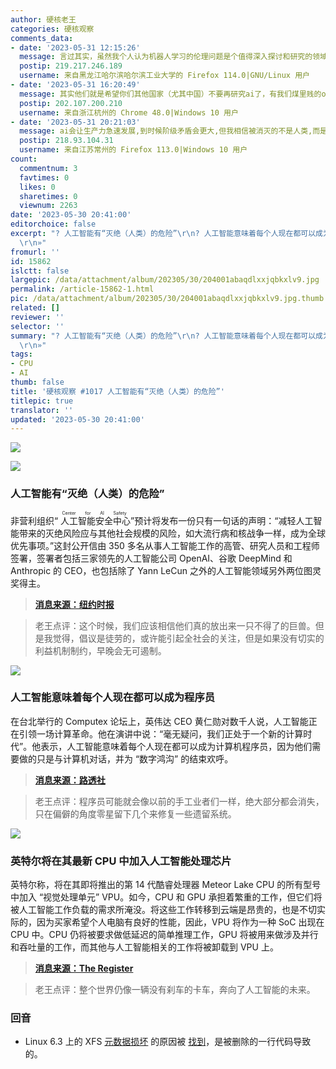 ```yaml
---
author: 硬核老王
categories: 硬核观察
comments_data:
- date: '2023-05-31 12:15:26'
  message: 言过其实，虽然我个人认为机器人学习的伦理问题是个值得深入探讨和研究的领域。但什么“人工智能毁灭人类”纯属扯淡。机器学习领域还有很多需要研究和解决的问题，还有很长的路要走。踏踏实实做研究才是真，无良媒体和资本整天炒作只会给科学和学术带来伤害！！
  postip: 219.217.246.189
  username: 来自黑龙江哈尔滨哈尔滨工业大学的 Firefox 114.0|GNU/Linux 用户
- date: '2023-05-31 16:20:49'
  message: 其实他们就是希望你们其他国家（尤其中国）不要再研究ai了，有我们煤里贱的openai一个够了
  postip: 202.107.200.210
  username: 来自浙江杭州的 Chrome 48.0|Windows 10 用户
- date: '2023-05-31 20:21:03'
  message: ai会让生产力急速发展,到时候阶级矛盾会更大,但我相信被消灭的不是人类,而是资本家
  postip: 218.93.104.31
  username: 来自江苏常州的 Firefox 113.0|Windows 10 用户
count:
  commentnum: 3
  favtimes: 0
  likes: 0
  sharetimes: 0
  viewnum: 2263
date: '2023-05-30 20:41:00'
editorchoice: false
excerpt: "? 人工智能有“灭绝（人类）的危险”\r\n? 人工智能意味着每个人现在都可以成为程序员\r\n? 英特尔将在其最新 CPU 中加入人工智能处理芯片\r\n»
  \r\n»"
fromurl: ''
id: 15862
islctt: false
largepic: /data/attachment/album/202305/30/204001abaqdlxxjqbkxlv9.jpg
permalink: /article-15862-1.html
pic: /data/attachment/album/202305/30/204001abaqdlxxjqbkxlv9.jpg.thumb.jpg
related: []
reviewer: ''
selector: ''
summary: "? 人工智能有“灭绝（人类）的危险”\r\n? 人工智能意味着每个人现在都可以成为程序员\r\n? 英特尔将在其最新 CPU 中加入人工智能处理芯片\r\n»
  \r\n»"
tags:
- CPU
- AI
thumb: false
title: '硬核观察 #1017 人工智能有“灭绝（人类）的危险”'
titlepic: true
translator: ''
updated: '2023-05-30 20:41:00'
---
```


![](/data/attachment/album/202305/30/204001abaqdlxxjqbkxlv9.jpg)


![](/data/attachment/album/202305/30/204014scazaa0f0jewfdjf.jpg)


### 人工智能有“灭绝（人类）的危险”


非营利组织“<ruby> 人工智能安全中心 <rt>  Center for AI Safety </rt></ruby>”预计将发布一份只有一句话的声明：“减轻人工智能带来的灭绝风险应与其他社会规模的风险，如大流行病和核战争一样，成为全球优先事项。”这封公开信由 350 多名从事人工智能工作的高管、研究人员和工程师签署，签署者包括三家领先的人工智能公司 OpenAI、谷歌 DeepMind 和Anthropic 的 CEO，也包括除了 Yann LeCun 之外的人工智能领域另外两位图灵奖得主。



> 
> **[消息来源：纽约时报](https://www.nytimes.com/2023/05/30/technology/ai-threat-warning.html)**
> 
> 
> 



> 
> 老王点评：这个时候，我们应该相信他们真的放出来一只不得了的巨兽。但是我觉得，倡议是徒劳的，或许能引起全社会的关注，但是如果没有切实的利益机制制约，早晚会无可遏制。
> 
> 
> 


![](/data/attachment/album/202305/30/204028ma6w04aupw26p0v0.jpg)


### 人工智能意味着每个人现在都可以成为程序员


在台北举行的 Computex 论坛上，英伟达 CEO 黄仁勋对数千人说，人工智能正在引领一场计算革命。他在演讲中说：“毫无疑问，我们正处于一个新的计算时代”。他表示，人工智能意味着每个人现在都可以成为计算机程序员，因为他们需要做的只是与计算机对话，并为 “数字鸿沟” 的结束欢呼。



> 
> **[消息来源：路透社](https://www.reuters.com/technology/ai-means-everyone-can-now-be-programmer-nvidia-chief-says-2023-05-29/)**
> 
> 
> 



> 
> 老王点评：程序员可能就会像以前的手工业者们一样，绝大部分都会消失，只在偏僻的角度零星留下几个来修复一些遗留系统。
> 
> 
> 


![](/data/attachment/album/202305/30/204056kozzgzia118ww8d9.jpg)


### 英特尔将在其最新 CPU 中加入人工智能处理芯片


英特尔称，将在其即将推出的第 14 代酷睿处理器 Meteor Lake CPU 的所有型号中加入 “视觉处理单元” VPU。如今，CPU 和 GPU 承担着繁重的工作，但它们将被人工智能工作负载的需求所淹没。将这些工作转移到云端是昂贵的，也是不切实际的，因为买家希望个人电脑有良好的性能，因此，VPU 将作为一种 SoC 出现在 CPU 中。CPU 仍将被要求做低延迟的简单推理工作，GPU 将被用来做涉及并行和吞吐量的工作，而其他与人工智能相关的工作将被卸载到 VPU 上。



> 
> **[消息来源：The Register](https://www.theregister.com/2023/05/29/vpus_all_meteork_lake_skus/)**
> 
> 
> 



> 
> 老王点评：整个世界仍像一辆没有刹车的卡车，奔向了人工智能的未来。
> 
> 
> 


### 回音


* Linux 6.3 上的 XFS [元数据损坏](/article-15851-1.html) 的原因被 [找到](https://www.phoronix.com/news/XFS-Patch-For-Linux-6.3)，是被删除的一行代码导致的。